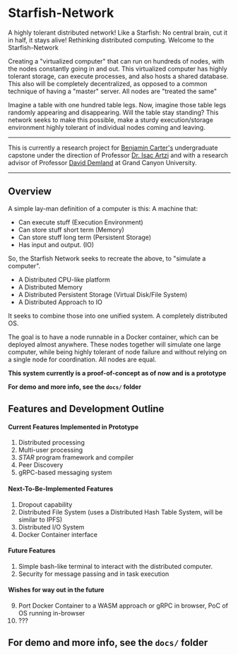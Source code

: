 # Starfish-Network

A highly tolerant distributed network! Like a Starfish: No central brain, cut it in half, it stays alive! Rethinking distributed computing. Welcome to the Starfish-Network

Creating a "virtualized computer" that can run on hundreds of nodes, with the nodes constantly going in and out. This virtualized computer has highly tolerant storage, can execute processes, and also hosts a shared database. This also will be completely decentralized, as opposed to a common technique of having a "master" server. All nodes are "treated the same"

Imagine a table with one hundred table legs. Now, imagine those table legs randomly appearing and disappearing. Will the table stay standing? This network seeks to make this possible, make a sturdy execution/storage environment highly tolerant of individual nodes coming and leaving.

---

This is currently a research project for [Benjamin Carter's](https://codingcando.com/) undergraduate capstone under the direction of Professor [Dr. Isac Artzi](https://www.gcu.edu/faculty-list) and with a research advisor of Professor [David Demland](https://www.gcu.edu/faculty-list) at Grand Canyon University.

---

## Overview

A simple lay-man definition of a computer is this: A machine that:
- Can execute stuff (Execution Environment)
- Can store stuff short term (Memory)
- Can store stuff long term (Persistent Storage)
- Has input and output. (IO)

So, the Starfish Network seeks to recreate the above, to "simulate a computer".

- A Distributed CPU-like platform
- A Distributed Memory
- A Distributed Persistent Storage (Virtual Disk/File System)
- A Distributed Approach to IO

It seeks to combine those into one unified system. A completely distributed OS.

The goal is to have a node runnable in a Docker container, which can be deployed 
almost anywhere. These nodes together will simulate one large computer, while being highly 
tolerant of node failure and without relying on a single node for coordination. All nodes
are equal.

**This system currently is a proof-of-concept as of now and is a prototype**


**For demo and more info, see the `docs/` folder**

## Features and Development Outline

#### Current Features Implemented in Prototype

1. Distributed processing
2. Multi-user processing
3. *STAR* program framework and compiler
4. Peer Discovery
5. gRPC-based messaging system

#### Next-To-Be-Implemented Features

1. Dropout capability
2. Distributed File System (uses a Distributed Hash Table System, will be similar to IPFS)
3. Distributed I/O System
4. Docker Container interface
 
#### Future Features

1. Simple bash-like terminal to interact with the distributed computer.
2. Security for message passing and in task execution

#### Wishes for way out in the future
9. Port Docker Container to a WASM approach or gRPC in browser, PoC of OS running in-browser
10. ???


## For demo and more info, see the `docs/` folder